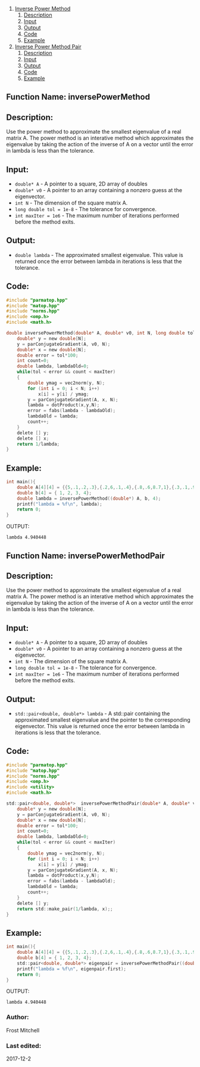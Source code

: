 1. [Inverse Power Method](#function-name-inversePowerMethod)
    1. [Description](#description)
    2. [Input](#input)
    3. [Output](#output)
    4. [Code](#code)
    5. [Example](#example)
2. [Inverse Power Method Pair](#function-name-inversePowerMethodPair)
    1. [Description](#description-1)
    2. [Input](#input-1)
    3. [Output](#output-1)
    4. [Code](#code-1)
    5. [Example](#example-1)
 
## Function Name: inversePowerMethod 

## Description:
Use the power method to approximate the smallest eigenvalue of a real matrix A.
The power method is an interative method which approximates the eigenvalue by
taking the action of the inverse of A on a vector until the error in lambda is 
less than the tolerance.
 
## Input:
*  `double* A` - A pointer to a square, 2D array of doubles   
*  `double* v0` - A pointer to an array containing a nonzero guess at the eigenvector.    
*  `int N` - The dimension of the square matrix A.  
*  `long double tol = 1e-8` - The tolerance for convergence.  
*  `int maxIter = 1e6` - The maximum number of iterations performed before the method exits.  
    
## Output:
*  `double lambda` - The approximated smallest eigenvalue. This value is returned once
the error between lambda in iterations is less that the tolerance.

## Code:
```c
#include "parmatop.hpp"
#include "matop.hpp"
#include "norms.hpp"
#include <omp.h>
#include <math.h>

double inversePowerMethod(double* A, double* v0, int N, long double tol, int maxIter){
    double* y = new double[N];
    y = parConjugateGradient(A, v0, N);
    double* x = new double[N];
    double error = tol*100;
    int count=0;
    double lambda, lambdaOld=0;
    while(tol < error && count < maxIter)
    {
        double ymag = vec2norm(y, N);
        for (int i = 0; i < N; i++)
            x[i] = y[i] / ymag;
        y = parConjugateGradient(A, x, N);
        lambda = dotProduct(x,y,N);
        error = fabs(lambda - lambdaOld);
        lambdaOld = lambda;
        count++;
    }
    delete [] y;
    delete [] x;
    return 1/lambda;
}
```

## Example:
```c
int main(){
    double A[4][4] = {{5,.1,.2,.3},{.2,6,.1,.4},{.8,.6,8.7,1},{.3,.1,.9,10}};
    double b[4] = { 1, 2, 3, 4};
    double lambda = inversePowerMethod((double*) A, b, 4);
    printf("lambda = %f\n", lambda);
    return 0;
}

```
OUTPUT:
```
lambda 4.940448
```



## Function Name: inversePowerMethodPair

## Description:
Use the power method to approximate the smallest eigenvalue of a real matrix A.
The power method is an interative method which approximates the eigenvalue by
taking the action of the inverse of A on a vector until the error in lambda is 
less than the tolerance.
 
## Input:
*  `double* A` - A pointer to a square, 2D array of doubles   
*  `double* v0` - A pointer to an array containing a nonzero guess at the eigenvector.    
*  `int N` - The dimension of the square matrix A.  
*  `long double tol = 1e-8` - The tolerance for convergence.  
*  `int maxIter = 1e6` - The maximum number of iterations performed before the method exits.  
    
## Output:
*  `std::pair<double, double*> lambda` - A std::pair containing the approximated
smallest eigenvalue and the pointer to the corresponding eigenvector.
This value is returned once
the error between lambda in iterations is less that the tolerance.

## Code:
```c
#include "parmatop.hpp"
#include "matop.hpp"
#include "norms.hpp"
#include <omp.h>
#include <utility>
#include <math.h>

std::pair<double, double*>  inversePowerMethodPair(double* A, double* v0, int N, long double tol, int maxIter){
    double* y = new double[N];
    y = parConjugateGradient(A, v0, N);
    double* x = new double[N];
    double error = tol*100;
    int count=0;
    double lambda, lambdaOld=0;
    while(tol < error && count < maxIter)
    {
        double ymag = vec2norm(y, N);
        for (int i = 0; i < N; i++)
            x[i] = y[i] / ymag;
        y = parConjugateGradient(A, x, N);
        lambda = dotProduct(x,y,N);
        error = fabs(lambda - lambdaOld);
        lambdaOld = lambda;
        count++;
    }
    delete [] y;
    return std::make_pair(1/lambda, x);;
}
```

## Example:
```c
int main(){
    double A[4][4] = {{5,.1,.2,.3},{.2,6,.1,.4},{.8,.6,8.7,1},{.3,.1,.9,10}};
    double b[4] = { 1, 2, 3, 4};
    std::pair<double, double*> eigenpair = inversePowerMethodPair((double*) A, b, 4);
    printf("lambda = %f\n", eigenpair.first);
    return 0;
}

```
OUTPUT:
```
lambda 4.940448
```

### Author: 
Frost Mitchell

### Last edited:
2017-12-2
